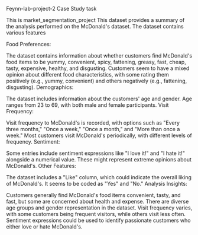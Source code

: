Feynn-lab-project-2 Case Study task

This is market_segmentation_project This dataset provides a summary of the analysis performed on the McDonald's dataset. The dataset contains various features

Food Preferences:

The dataset contains information about whether customers find McDonald's food items to be yummy, convenient, spicy, fattening, greasy, fast, cheap, tasty, expensive, healthy, and disgusting. Customers seem to have a mixed opinion about different food characteristics, with some rating them positively (e.g., yummy, convenient) and others negatively (e.g., fattening, disgusting). Demographics:

The dataset includes information about the customers' age and gender. Age ranges from 23 to 69, with both male and female participants. Visit Frequency:

Visit frequency to McDonald's is recorded, with options such as "Every three months," "Once a week," "Once a month," and "More than once a week." Most customers visit McDonald's periodically, with different levels of frequency. Sentiment:

Some entries include sentiment expressions like "I love it!" and "I hate it!" alongside a numerical value. These might represent extreme opinions about McDonald's. Other Features:

The dataset includes a "Like" column, which could indicate the overall liking of McDonald's. It seems to be coded as "Yes" and "No." Analysis Insights:

Customers generally find McDonald's food items convenient, tasty, and fast, but some are concerned about health and expense. There are diverse age groups and gender representation in the dataset. Visit frequency varies, with some customers being frequent visitors, while others visit less often. Sentiment expressions could be used to identify passionate customers who either love or hate McDonald's.
